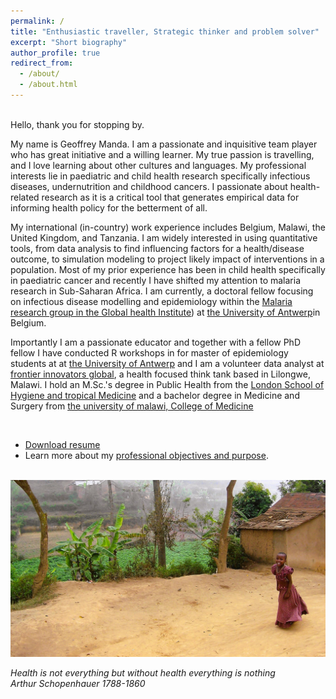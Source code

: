 ```yaml
---
permalink: /
title: "Enthusiastic traveller, Strategic thinker and problem solver"
excerpt: "Short biography"
author_profile: true
redirect_from: 
  - /about/
  - /about.html
---
```


<br/>
Hello, thank you for stopping by. 
<br/>

My name is Geoffrey Manda. I am a passionate and inquisitive team player who has great initiative and a willing learner. My true passion is travelling, and I love learning about other cultures and languages. My professional interests lie in paediatric and child health research specifically infectious diseases, undernutrition and childhood cancers. I passionate about health-related research as it is a critical tool that generates empirical data for informing health policy for the betterment of all. 

My international (in-country) work experience includes Belgium, Malawi, the United Kingdom, and Tanzania. I am widely interested in using quantitative tools, from data analysis to find influencing factors for a health/disease outcome, to simulation modeling to project likely impact of interventions in a population. Most of my prior experience has been in child health specifically in paediatric cancer and recently I have shifted my attention to malaria research in Sub-Saharan Africa. I am currently, a doctoral fellow focusing on infectious disease modelling and epidemiology within the [Malaria research group in the Global health Institute](https://www.uantwerpen.be/en/research-groups/global-health-institute/)) at [the University of Antwerp](https://www.uantwerpen.be/en/)in Belgium.

Importantly I am a passionate educator and together with a fellow PhD fellow I have conducted R workshops in for master of epidemiology students at at [the University of Antwerp](https://www.uantwerpen.be/en/) and I am a volunteer data analyst at [frontier innovators global](https://www.frontier-innovators-global.github.io), a health focused think tank based in Lilongwe, Malawi. I hold an M.Sc.'s degree in Public Health from the [London School of Hygiene and tropical Medicine](https://www.lshtm.ac.uk) and a bachelor degree in Medicine and Surgery from [the university of malawi, College of Medicine](https://www.kuhes.ac.mw)
 
<br/>

- <a href="/resume_GeoffreyManda.docx" download>Download resume</a> 
- Learn more about my [professional objectives and purpose](https://geoffreymanda.github.io/collaboration/). 
<br/>
  
<img src='/images/100_0324_edited_wide_resized.JPG'>

<i>Health is not everything but without health everything is nothing</i><br>
<i>Arthur Schopenhauer 1788-1860</i>


